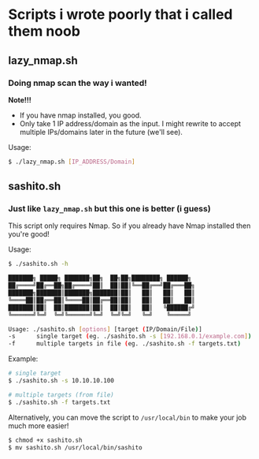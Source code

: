# Scripts i wrote poorly that i called them noob
## lazy_nmap.sh
### Doing nmap scan the way i wanted!

**Note!!!**
- If you have nmap installed, you good.
- Only take 1 IP address/domain as the input. I might rewrite to accept multiple IPs/domains later in the future (we'll see).

Usage:
```bash
$ ./lazy_nmap.sh [IP_ADDRESS/Domain]
```

## sashito.sh
### Just like `lazy_nmap.sh` but this one is better (i guess)

This script only requires Nmap. So if you already have Nmap installed then you're good!

Usage:
```bash
$ ./sashito.sh -h

███████╗ █████╗ ███████╗██╗  ██╗██╗████████╗ ██████╗
██╔════╝██╔══██╗██╔════╝██║  ██║██║╚══██╔══╝██╔═══██╗
███████╗███████║███████╗███████║██║   ██║   ██║   ██║
╚════██║██╔══██║╚════██║██╔══██║██║   ██║   ██║   ██║
███████║██║  ██║███████║██║  ██║██║   ██║   ╚██████╔╝
╚══════╝╚═╝  ╚═╝╚══════╝╚═╝  ╚═╝╚═╝   ╚═╝    ╚═════╝

Usage: ./sashito.sh [options] [target (IP/Domain/File)]
-s      single target (eg. ./sashito.sh -s [192.168.0.1/example.com])
-f      multiple targets in file (eg. ./sashito.sh -f targets.txt)
```

Example:
```bash
# single target
$ ./sashito.sh -s 10.10.10.100

# multiple targets (from file)
$ ./sashito.sh -f targets.txt
```

Alternatively, you can move the script to `/usr/local/bin` to make your job much more easier!
```bash
$ chmod +x sashito.sh
$ mv sashito.sh /usr/local/bin/sashito
```
